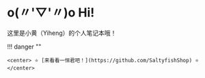 # o(〃'▽'〃)o Hi!

这里是小黄（Yiheng）的个人笔记本哦！

!!! danger ""

    <center> ⭐ [来看看一恒君吧！](https://github.com/SaltyfishShop) ⭐ </center>



